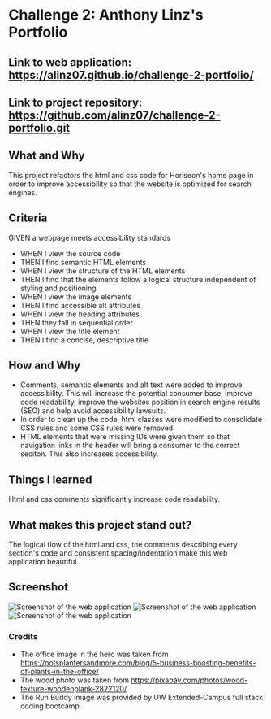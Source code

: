 # Challenge 2: Anthony Linz's Portfolio

## **Link** to web application: https://alinz07.github.io/challenge-2-portfolio/
## **Link** to project repository: https://github.com/alinz07/challenge-2-portfolio.git

<!-- start here  -->
## **What and Why**
This project refactors the html and css code for Horiseon's home page in order to improve accessibility so that the website is optimized for search engines.
## Criteria
GIVEN a webpage meets accessibility standards </br>
* WHEN I view the source code
* THEN I find semantic HTML elements </br>
* WHEN I view the structure of the HTML elements
* THEN I find that the elements follow a logical structure independent of styling and positioning</br>
* WHEN I view the image elements
* THEN I find accessible alt attributes</br>
* WHEN I view the heading attributes
* THEN they fall in sequential order</br>
* WHEN I view the title element
* THEN I find a concise, descriptive title

## **How and Why**
* Comments, semantic elements and alt text were added to improve accessibility. This will increase the potential consumer base, improve code readability, improve the websites position in search engine results (SEO) and help avoid accessibility lawsuits.
* In order to clean up the code, html classes were modified to consolidate CSS rules and some CSS rules were removed.
* HTML elements that were missing IDs were given them so that navigation links in the header will bring a consumer to the correct seciton. This also increases accessibility.

## **Things I learned**
Html and css comments significantly increase code readability.

## **What makes this project stand out?**
The logical flow of the html and css, the comments describing every section's code and consistent spacing/indentation make this web application beautiful.

## **Screenshot**
<!-- change these -->
![Screenshot of the web application](./Develop/assets/images/Mock&#32;up.png)
![Screenshot of the web application](./Develop/assets/images/Mock&#32;up.png)
![Screenshot of the web application](./Develop/assets/images/Mock&#32;up.png)

### Credits
* The office image in the hero was taken from https://potsplantersandmore.com/blog/5-business-boosting-benefits-of-plants-in-the-office/
* The wood photo was taken from https://pixabay.com/photos/wood-texture-woodenplank-2822120/ 
* The Run Buddy image was provided by UW Extended-Campus full stack coding bootcamp.